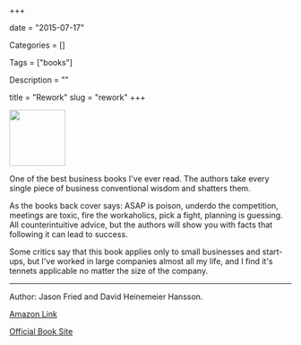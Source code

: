 +++

date = "2015-07-17"

Categories = []

Tags = ["books"]

Description = ""

title = "Rework"
slug = "rework"
+++



<img src="/images/rework.jpg" width="100px">

One of the best business books I've ever read. The authors take every single piece of business conventional wisdom and shatters them.

<!--more-->

As the books back cover says: ASAP is poison, underdo the competition, meetings are toxic, fire the workaholics, pick a fight, planning is guessing. All counterintuitive advice, but the authors will show you with facts that following it can lead to success.

Some critics say that this book applies only to small businesses and start-ups, but I've worked in large companies almost all my life, and I find it's tennets applicable no matter the size of the company.

---------

Author: Jason Fried and David Heinemeier Hansson.

[Amazon Link](http://amzn.to/1OfzO06)

[Official Book Site](https://37signals.com/rework/)

